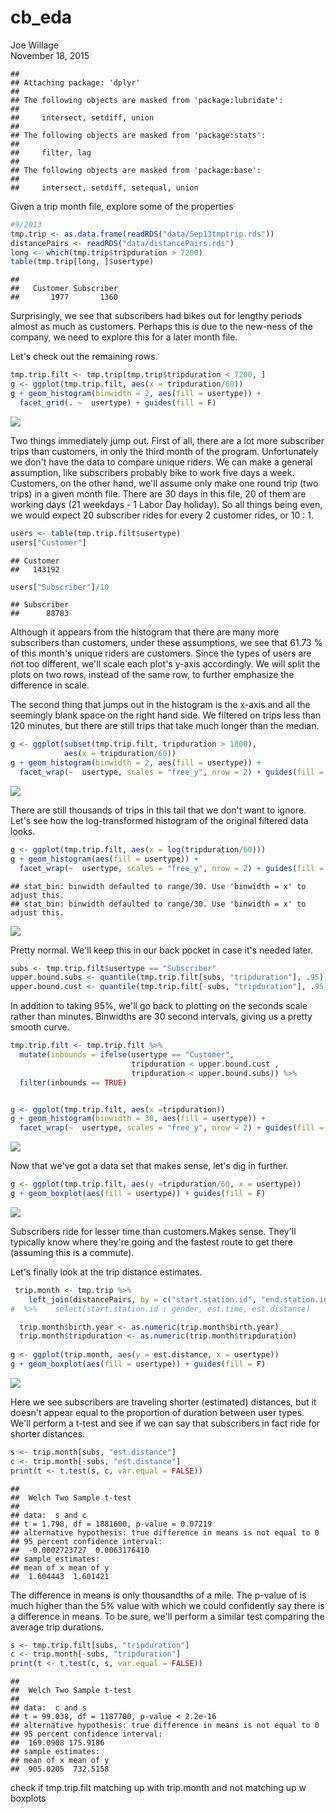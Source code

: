 # cb_eda
Joe Willage  
November 18, 2015  


```
## 
## Attaching package: 'dplyr'
## 
## The following objects are masked from 'package:lubridate':
## 
##     intersect, setdiff, union
## 
## The following objects are masked from 'package:stats':
## 
##     filter, lag
## 
## The following objects are masked from 'package:base':
## 
##     intersect, setdiff, setequal, union
```

Given a trip month file, explore some of the properties

```r
#9/2013
tmp.trip <- as.data.frame(readRDS("data/Sep13tmptrip.rds"))
distancePairs <- readRDS("data/distancePairs.rds")
long <- which(tmp.trip$tripduration > 7200)
table(tmp.trip[long, ]$usertype)
```

```
## 
##   Customer Subscriber 
##       1977       1360
```

Surprisingly, we see that subscribers had bikes out for lengthy periods almost 
as much as customers. Perhaps this is due to the new-ness of the company, we
need to explore this for a later month file. 

Let's check out the remaining rows.


```r
tmp.trip.filt <- tmp.trip[tmp.trip$tripduration < 7200, ]
g <- ggplot(tmp.trip.filt, aes(x = tripduration/60))
g + geom_histogram(binwidth = 2, aes(fill = usertype)) + 
  facet_grid(. ~  usertype) + guides(fill = F)
```

![](cb_eda_files/figure-html/unnamed-chunk-3-1.png) 

Two things immediately jump out. First of all, there are a lot more subscriber 
trips than customers, in only the third month of the program. Unfortunately we 
don't have the data to compare unique riders. We can make a general assumption, 
like subscribers probably bike to work five days a week. Customers, on the other 
hand, we'll assume only make one round trip (two trips)  in a given month file. There are 
30 days in this file, 20 of them are working 
days (21 weekdays - 1 Labor Day holiday). So all things being even, we would 
expect 20 subscriber rides for every 2 customer rides, or 10 : 1. 


```r
users <- table(tmp.trip.filt$usertype)
users["Customer"]
```

```
## Customer 
##   143192
```

```r
users["Subscriber"]/10
```

```
## Subscriber 
##      88783
```

Although it appears from the histogram that there are many more subscribers than 
customers, under these assumptions, we see that
61.73
% of this month's unique riders are customers. Since the types of users are not 
too different, we'll scale each plot's y-axis accordingly. We will split the 
plots on two rows, instead of the same row, to further emphasize the difference 
in scale. 

The second thing that jumps out in the histogram is the x-axis and all the 
seemingly blank space on the right hand side. We filtered on trips less than 120 
minutes, but there are still trips that take much longer than the median. 


```r
g <- ggplot(subset(tmp.trip.filt, tripduration > 1800),
            aes(x = tripduration/60))
g + geom_histogram(binwidth = 2, aes(fill = usertype)) + 
  facet_wrap(~  usertype, scales = "free_y", nrow = 2) + guides(fill = F)
```

![](cb_eda_files/figure-html/unnamed-chunk-5-1.png) 

There are still thousands of trips in this tail that we don't want to ignore. 
Let's see how the log-transformed histogram of the original filtered data looks.


```r
g <- ggplot(tmp.trip.filt, aes(x = log(tripduration/60)))
g + geom_histogram(aes(fill = usertype)) + 
  facet_wrap(~  usertype, scales = "free_y", nrow = 2) + guides(fill = F)
```

```
## stat_bin: binwidth defaulted to range/30. Use 'binwidth = x' to adjust this.
## stat_bin: binwidth defaulted to range/30. Use 'binwidth = x' to adjust this.
```

![](cb_eda_files/figure-html/unnamed-chunk-6-1.png) 

Pretty normal. We'll keep this in our back pocket in case it's needed later.


```r
subs <- tmp.trip.filt$usertype == "Subscriber"
upper.bound.subs <- quantile(tmp.trip.filt[subs, "tripduration"], .95)
upper.bound.cust <- quantile(tmp.trip.filt[-subs, "tripduration"], .95)
```

In addition to taking 95%, we'll go back to plotting on the seconds scale rather
than minutes. Binwidths are 30 second intervals, giving us a pretty smooth 
curve. 


```r
tmp.trip.filt <- tmp.trip.filt %>% 
  mutate(inbounds = ifelse(usertype == "Customer", 
                           tripduration < upper.bound.cust , 
                           tripduration < upper.bound.subs)) %>%
  filter(inbounds == TRUE)


g <- ggplot(tmp.trip.filt, aes(x =tripduration))
g + geom_histogram(binwidth = 30, aes(fill = usertype)) + 
  facet_wrap(~  usertype, scales = "free_y", nrow = 2) + guides(fill = F)
```

![](cb_eda_files/figure-html/unnamed-chunk-8-1.png) 

Now that we've got a data set that makes sense, let's dig in further. 


```r
g <- ggplot(tmp.trip.filt, aes(y =tripduration/60, x = usertype))
g + geom_boxplot(aes(fill = usertype)) + guides(fill = F)
```

![](cb_eda_files/figure-html/unnamed-chunk-9-1.png) 

Subscribers ride for lesser time than customers.Makes sense. They'll typically 
know where they're going and the fastest route to get there (assuming this is a
commute). 

Let's finally look at the trip distance estimates.


```r
 trip.month <- tmp.trip %>% 
    left_join(distancePairs, by = c("start.station.id", "end.station.id")) 
#  %>%    select(start.station.id : gender, est.time, est.distance)

  trip.month$birth.year <- as.numeric(trip.month$birth.year)
  trip.month$tripduration <- as.numeric(trip.month$tripduration)
  
g <- ggplot(trip.month, aes(y = est.distance, x = usertype))
g + geom_boxplot(aes(fill = usertype)) + guides(fill = F)
```

![](cb_eda_files/figure-html/unnamed-chunk-10-1.png) 

Here we see subscribers are traveling shorter (estimated) distances, but it 
doesn't appear equal to the proportion of duration between user types. We'll 
perform a t-test and see if we can say that subscribers in fact ride for 
shorter distances. 


```r
s <- trip.month[subs, "est.distance"]
c <- trip.month[-subs, "est.distance"]
print(t <- t.test(s, c, var.equal = FALSE))
```

```
## 
## 	Welch Two Sample t-test
## 
## data:  s and c
## t = 1.798, df = 1881600, p-value = 0.07219
## alternative hypothesis: true difference in means is not equal to 0
## 95 percent confidence interval:
##  -0.0002723727  0.0063176410
## sample estimates:
## mean of x mean of y 
##  1.604443  1.601421
```

The difference in means is only thousandths of a mile. The p-value of 
 is much higher than the 5% value with which we could 
confidently say there is a difference in means. To be sure, we'll perform a 
similar test comparing the average trip durations.


```r
s <- tmp.trip.filt[subs, "tripduration"]
c <- trip.month[-subs, "tripduration"]
print(t <- t.test(c, s, var.equal = FALSE))
```

```
## 
## 	Welch Two Sample t-test
## 
## data:  c and s
## t = 99.038, df = 1187700, p-value < 2.2e-16
## alternative hypothesis: true difference in means is not equal to 0
## 95 percent confidence interval:
##  169.0908 175.9186
## sample estimates:
## mean of x mean of y 
##  905.0205  732.5158
```

check if tmp.trip.filt  matching up with trip.month and not matching up w boxplots
